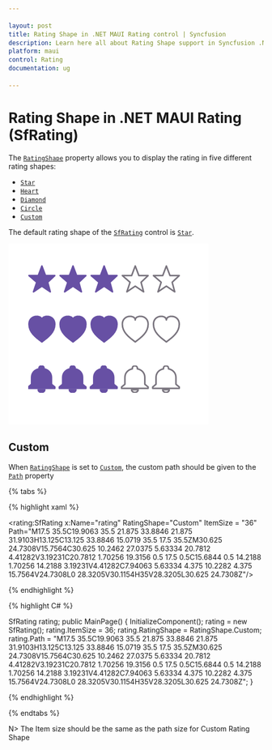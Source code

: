 ```yaml
---

layout: post
title: Rating Shape in .NET MAUI Rating control | Syncfusion
description: Learn here all about Rating Shape support in Syncfusion .NET MAUI Rating (SfRating) control and more.
platform: maui
control: Rating
documentation: ug

---
```


# Rating Shape in .NET MAUI Rating (SfRating)

The [`RatingShape`](https://help.syncfusion.com/cr/maui/Syncfusion.Maui.Inputs.RatingShape.html) property allows you to display the rating in five different rating shapes:

* [`Star`](https://help.syncfusion.com/cr/maui/Syncfusion.Maui.Inputs.RatingShape.html#Syncfusion_Maui_Inputs_RatingShape_Star)
* [`Heart`](https://help.syncfusion.com/cr/maui/Syncfusion.Maui.Inputs.RatingShape.html#Syncfusion_Maui_Inputs_RatingShape_Heart)
* [`Diamond`](https://help.syncfusion.com/cr/maui/Syncfusion.Maui.Inputs.RatingShape.html#Syncfusion_Maui_Inputs_RatingShape_Diamond)
* [`Circle`](https://help.syncfusion.com/cr/maui/Syncfusion.Maui.Inputs.RatingShape.html#Syncfusion_Maui_Inputs_RatingShape_Circle)
* [`Custom`](https://help.syncfusion.com/cr/maui/Syncfusion.Maui.Inputs.RatingShape.html#Syncfusion_Maui_Inputs_RatingShape_Custom)

The default rating shape of the [`SfRating`](https://help.syncfusion.com/cr/maui/Syncfusion.Maui.Inputs.SfRating.html) control is [`Star`](https://help.syncfusion.com/cr/maui/Syncfusion.Maui.Inputs.RatingShape.html#Syncfusion_Maui_Inputs_RatingShape_Star).

![SfRating rating shapes](images/rating-shapes.png)

## Custom

When [`RatingShape`](https://help.syncfusion.com/cr/maui/Syncfusion.Maui.Inputs.RatingShape.html) is set to [`Custom`](https://help.syncfusion.com/cr/maui/Syncfusion.Maui.Inputs.RatingShape.html#Syncfusion_Maui_Inputs_RatingShape_Star), the custom path should be given to the [`Path`](https://help.syncfusion.com/cr/maui/Syncfusion.Maui.Inputs.SfRating.html#Syncfusion_Maui_Inputs_SfRating_Path) property

{% tabs %}

{% highlight xaml %}

<rating:SfRating x:Name="rating" RatingShape="Custom" ItemSize = "36"
                 Path="M17.5 35.5C19.9063 35.5 21.875 33.8846 21.875 31.9103H13.125C13.125 33.8846 15.0719 35.5 17.5 35.5ZM30.625 24.7308V15.7564C30.625 10.2462 27.0375 5.63334 20.7812 4.41282V3.19231C20.7812 1.70256 19.3156 0.5 17.5 0.5C15.6844 0.5 14.2188 1.70256 14.2188 3.19231V4.41282C7.94063 5.63334 4.375 10.2282 4.375 15.7564V24.7308L0 28.3205V30.1154H35V28.3205L30.625 24.7308Z"/>
	
{% endhighlight %}

{% highlight C# %}

SfRating rating;
public MainPage()
{
    InitializeComponent();
    rating = new SfRating();
    rating.ItemSize = 36;
    rating.RatingShape = RatingShape.Custom;
    rating.Path = "M17.5 35.5C19.9063 35.5 21.875 33.8846 21.875 31.9103H13.125C13.125 33.8846 15.0719 35.5 17.5 35.5ZM30.625 24.7308V15.7564C30.625 10.2462 27.0375 5.63334 20.7812 4.41282V3.19231C20.7812 1.70256 19.3156 0.5 17.5 0.5C15.6844 0.5 14.2188 1.70256 14.2188 3.19231V4.41282C7.94063 5.63334 4.375 10.2282 4.375 15.7564V24.7308L0 28.3205V30.1154H35V28.3205L30.625 24.7308Z";
}

{% endhighlight %} 

{% endtabs %}

N> The Item size should be the same as the path size for Custom Rating Shape

